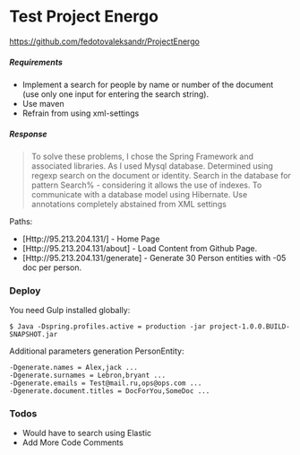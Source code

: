 # Test Project Energo
https://github.com/fedotovaleksandr/ProjectEnergo
##### Requirements

- Implement a search for people by name or number of the document (use only one input for entering the search string).
- Use maven
- Refrain from using xml-settings

##### Response


> To solve these problems, I chose the Spring Framework and associated libraries.
> As I used Mysql database.
> Determined using regexp search on the document or identity.
> Search in the database for pattern Search% - considering it allows the use of indexes.
> To communicate with a database model using Hibernate.
> Use annotations completely abstained from XML settings



Paths:

* [Http://95.213.204.131/] - Home Page
* [Http://95.213.204.131/about] - Load Content from Github Page.
* [Http://95.213.204.131/generate] - Generate 30 Person entities with -05 doc per person.



### Deploy

You need Gulp installed globally:

```Sh
$ Java -Dspring.profiles.active = production -jar project-1.0.0.BUILD-SNAPSHOT.jar
```
Additional parameters generation PersonEntity:
```Sh
-Dgenerate.names = Alex,jack ...
-Dgenerate.surnames = Lebron,bryant ...
-Dgenerate.emails = Test@mail.ru,ops@ops.com ...
-Dgenerate.document.titles = DocForYou,SomeDoc ...
```

### Todos

* Would have to search using Elastic
* Add More Code Comments


